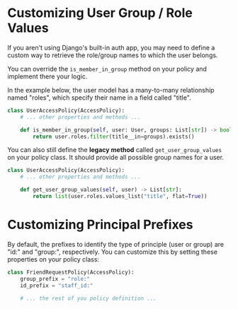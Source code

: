 # Customizing User Group / Role Values

If you aren't using Django's built-in auth app, you may need to define a custom way to retrieve the role/group names to which the user belongs.

You can override the `is_member_in_group` method on your policy and implement there your logic. 

In the example below, the user model has a many-to-many relationship named "roles", 
which specify their name in a field called "title".
```python
class UserAccessPolicy(AccessPolicy):
    # ... other properties and methods ...

    def is_member_in_group(self, user: User, groups: List[str]) -> bool:
        return user.roles.filter(title__in=groups).exists()
```

You can also still define the **legacy method** called `get_user_group_values` on your policy class.
It should provide all possible group names for a user.
```python
class UserAccessPolicy(AccessPolicy):
    # ... other properties and methods ...

    def get_user_group_values(self, user) -> List[str]:
        return list(user.roles.values_list("title", flat=True))
```

# Customizing Principal Prefixes

By default, the prefixes to identify the type of principle (user or group) are "id:" and "group:", respectively. 
You can customize this by setting these properties on your policy class:
```python
class FriendRequestPolicy(AccessPolicy):
    group_prefix = "role:"
    id_prefix = "staff_id:"

    # ... the rest of you policy definition ...
```
